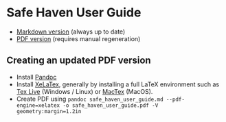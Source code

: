 # Safe Haven User Guide

- [Markdown version](safe_haven_user_guide.md) (always up to date)
- [PDF version](safe_haven_user_guide.pdf) (requires manual regeneration)

## Creating an updated PDF version
- Install [Pandoc](https://pandoc.org/installing.html)
- Install [XeLaTex](http://xetex.sourceforge.net/), generally by installing a full LaTeX environment such as [Tex Live](http://www.tug.org/texlive/) (Windows / Linux) or [MacTex](http://www.tug.org/mactex/) (MacOS).
- Create PDF using `pandoc safe_haven_user_guide.md --pdf-engine=xelatex -o safe_haven_user_guide.pdf -V geometry:margin=1.2in`